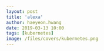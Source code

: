 ```yaml
---
layout: post
title: 'alexa' 
author: haeyeon.hwang
date: 2019-03-13 10:00
tags: [kubernetes]
image: /files/covers/kubernetes.png
---
```

